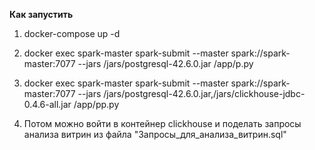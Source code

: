 **Как запустить**
1. docker-compose up -d

2. docker exec spark-master spark-submit --master spark://spark-master:7077 --jars /jars/postgresql-42.6.0.jar /app/p.py

3. docker exec spark-master spark-submit --master spark://spark-master:7077 --jars /jars/postgresql-42.6.0.jar,/jars/clickhouse-jdbc-0.4.6-all.jar /app/pp.py

4. Потом можно войти в контейнер clickhouse и поделать запросы анализа витрин из файла "Запросы_для_анализа_витрин.sql"